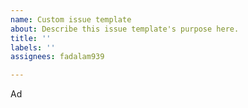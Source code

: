 ```yaml
---
name: Custom issue template
about: Describe this issue template's purpose here.
title: ''
labels: ''
assignees: fadalam939

---
```


Ad
